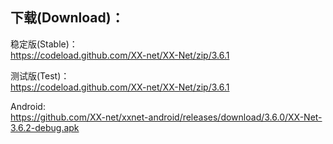 
## 下载(Download)：
稳定版(Stable)：  
https://codeload.github.com/XX-net/XX-Net/zip/3.6.1


测试版(Test)：  
https://codeload.github.com/XX-net/XX-Net/zip/3.6.1


Android:  
https://github.com/XX-net/xxnet-android/releases/download/3.6.0/XX-Net-3.6.2-debug.apk
